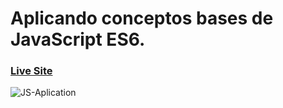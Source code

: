 # Aplicando conceptos bases de JavaScript ES6.
 
### [Live Site](https://ebjavascript.netlify.app/)
![JS-Aplication](https://i.ibb.co/R2fNTMv/Js-Aplication.png)
